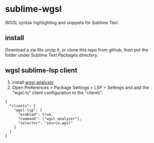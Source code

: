 # sublime-wgsl

WGSL syntax highlighting and snippets for Sublime Text.

## install
Download a zip file unzip it, or clone this repo from github, then put the folder under Sublime Text Packages directory.

## wgsl sublime-lsp client

1. install [wgsl-analyzer](https://github.com/wgsl-analyzer/wgsl-analyzer)
2. Open Preferences > Package Settings > LSP > Settings and add the "wgsl-ls" client configuration to the "clients":
```jsonc
{
  "clients": {
    "wgsl-lsp": {
      "enabled": true,
      "command": ["wgsl_analyzer"],
      "selector": "source.wgsl"
    }
  }
}
```
